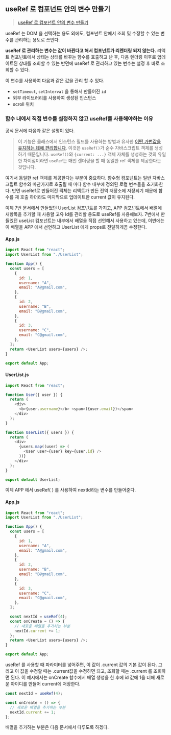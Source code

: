 ## useRef 로 컴포넌트 안의 변수 만들기

> [useRef 로 컴포넌트 안의 변수 만들기](https://react.vlpt.us/basic/12-variable-with-useRef.html)

useRef 는 DOM 을 선택하는 용도 외에도, 컴포넌트 안에서 조회 및 수정할 수 있는 변수를 관리하는 용도로 쓰인다.

**useRef 로 관리하는 변수는 값이 바뀐다고 해서 컴포넌트가 리렌더링 되지 않는다.** 리액트 컴포넌트에서 상태는 상태를 바꾸는 함수를 호출하고 난 후, 다음 렌더링 이후로 업데이트된 상태를 조회할 수 있는 반면에 useRef 로 관리하고 있는 변수는 설정 후 바로 조회할 수 있다.

이 변수를 사용하여 다음과 같은 값을 관리 할 수 있다.

- `setTimeout`, `setInterval` 을 통해서 만들어진 `id`
- 외부 라이브러리를 사용하여 생성된 인스턴스
- scroll 위치

### 함수 내에서 직접 변수를 설정하지 않고 useRef를 사용해야하는 이유

공식 문서에 다음과 같은 설명이 있다.

> 이 기능은 클래스에서 인스턴스 필드를 사용하는 방법과 유사한 [어떤 가변값을 유지하는 데에 편리합니다](https://ko.reactjs.org/docs/hooks-faq.html#is-there-something-like-instance-variables). 이것은 `useRef()`가 순수 자바스크립트 객체를 생성하기 때문입니다. `useRef()`와 `{current: ...}` 객체 자체를 생성하는 것의 유일한 차이점이라면 `useRef`는 매번 렌더링을 할 때 동일한 ref 객체를 제공한다는 것입니다.

여기서 동일한 ref 객체를 제공한다는 부분이 중요하다. 함수형 컴포넌트는 일반 자바스크립트 함수와 마찬가지로 호출될 때 마다 함수 내부에 정의된 로컬 변수들을 초기화한다. 반면 useRef로 만들어진 객체는 리액트가 만든 전역 저장소에 저장되기 때문에 함수를 재 호출 하더라도 마지막으로 업데이트한 current 값이 유지된다.

이제 7번 문서에서 만들었던 UserList 컴포넌트를 가지고, APP 컴포넌트에서 배열에 새항목을 추가할 때 사용할 고유 Id를 관리할 용도로 useRef를 사용해보자. 7번에서 만들었던 useList 컴포넌트는 내부에서 배열을 직접 선언해서 사용하고 있는데, 이번에는 이 배열을 APP 에서 선언하고 UserList 에게 props로 전달하게끔 수정한다.

#### App.js

```js
import React from "react";
import UserList from "./UserList";

function App() {
  const users = [
    {
      id: 1,
      username: "A",
      email: "A@gmail.com",
    },
    {
      id: 2,
      username: "B",
      email: "B@gmail.com",
    },
    {
      id: 3,
      username: "C",
      email: "C@gmail.com",
    },
  ];
  return <UserList users={users} />;
}

export default App;
```

#### UserList.js

```js
import React from "react";

function User({ user }) {
  return (
    <div>
      <b>{user.username}</b> <span>({user.email})</span>
    </div>
  );
}

function UserList({ users }) {
  return (
    <div>
      {users.map((user) => (
        <User user={user} key={user.id} />
      ))}
    </div>
  );
}

export default UserList;
```

이제 APP 에서 useRef( ) 를 사용하여 nextId라는 변수를 만들어준다.

#### App.js

```js
import React from "react";
import UserList from "./UserList";

function App() {
  const users = [
    {
      id: 1,
      username: "A",
      email: "A@gmail.com",
    },
    {
      id: 2,
      username: "B",
      email: "B@gmail.com",
    },
    {
      id: 3,
      username: "C",
      email: "C@gmail.com",
    },
  ];

  const nextId = useRef(4);
  const onCreate = () => {
    // 새로운 배열을 추가하는 부분
    nextId.current += 1;
  };
  return <UserList users={users} />;
}

export default App;
```

useRef 를 사용할 때 파라미터를 넣어주면, 이 값이 .current 값의 기본 값이 된다. 그리고 이 값을 수정할 때는 .current값을 수정하면 되고, 조회할 때는 .current 를 조회하면 된다. 이 예시에서는 onCreate 함수에서 배열 생성을 한 후에 id 값에 1을 더해 새로운 아이디를 만들어 current에 저장한다.

```js
const nextId = useRef(4);

const onCreate = () => {
  // 새로운 배열을 추가하는 부분
  nextId.current += 1;
};
```

배열을 추가하는 부분은 다음 문서에서 다루도록 하겠다.
